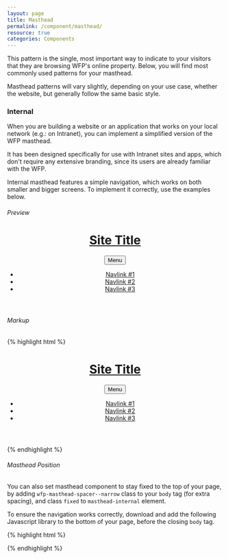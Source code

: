 ```yaml
---
layout: page
title: Masthead
permalink: /component/masthead/
resource: true
categories: Components
---
```


This pattern is the single, most important way to indicate to your visitors that they are browsing WFP's online property. Below, you will find most commonly used patterns for your masthead.

Masthead patterns will vary slightly, depending on your use case, whether the website, but generally follow the same basic style.

<!--
### Public Page
These pages are always available to the public, therefore need to represent WFP's brand apropriately. Please, make sure you always use only the official logo, without any alterations.

Public pages should always use a logo with a caption "World Food Programme". For smaller screens, you can serve a narrower version of the logo, with a two-line caption.

If the vertical space is limited, you can substitute the logo with a "WFP.org" caption (using strictly white text `#ffffff` on a blue background `#2A93FC`), as per the official guidelines. Refer to the examples below.

###### Wide Layout
![Wide Layout]({{site.baseurl}}/img/pattern-masthead-public.png)

###### Sample Markup
{% highlight html %}
<header class="masthead-full">
  <div class="grid wrapper">
    <div class="unit-2-3 unit-sm-1-3">
      <h1 class="wfp-logo">
        <a href="#" class="wfp-logo-img"><img src="{{site.baseurl}}/img/logos/wfp_logo_full@256w.png" class="logo-dark" alt="UN World Food Programme"></a>
      </h1>
    </div>
    <div class="unit-1-3 unit-sm-2-3">
      <div class="additional">
        <nav class="component header-lang">
          <ul>
            <li><a href="#">Français</a></li>
            <li><a href="#">Español</a></li>
            <li><a href="#">العربية</a></li>
          </ul>
        </nav>
        <div class="component header-cta">
          <a href="#" class="pure-button small">DONATE</a>
        </div>
        <div class="component header-search">
          <form class="pure-form">
            <input type="search" class="input-search" name="search_theme_form" id="search-form-input" placeholder="Search...">
            <button class="pure-button search small transparent"><i class="ss-icon">search</i></button>
          </form>
        </div>
      </div>
      <nav class="main-nav">
        <ul>
          <li><a href="#">Home</a></li>
          <li><a href="#">About</a></li>
          <li><a href="#">FAQ</a></li>
          <li><a href="#">Privacy</a></li>
          <li><a href="#">Terms Of Use</a></li>
        </ul>
      </nav>
    </div>
  </div>
</header>
{% endhighlight %}

###### Small-screen Layout
![Small-screen Layout]({{site.baseurl}}/img/pattern-masthead-public-small.png)

-->

### Internal
When you are building a website or an application that works on your local network (e.g.: on Intranet), you can implement a simplified version of the WFP masthead.

It has been designed specifically for use with Intranet sites and apps, which don't require any extensive branding, since its users are already familiar with the WFP.

Internal masthead features a simple navigation, which works on both smaller and bigger screens. To implement it correctly, use the examples below.

###### Preview
<header class="wfp-masthead-internal">
  <div class="wfp-grid wfp-wrapper">
    <div class="wfp-u-3-5 wfp-u-md-1-3 masthead--container">
      <h1 class="masthead--title">
        <a href="#" class="masthead--logo">Site Title</a>
      </h1>
    </div>
    <div class="wfp-u-2-5 wfp-u-md-2-3 masthead--nav">
      <button class="masthead--toggle pure-button small" id="js-example-menu-trigger">Menu</button>
      <nav class="masthead--menu" id="js-example-menu">
        <ul class="menu--group">
          <li class="menu--item"><a href="#" class="menu--link active">Navlink #1</a></li>
          <li class="menu--item"><a href="#" class="menu--link">Navlink #2</a></li>
          <li class="menu--item"><a href="#" class="menu--link">Navlink #3</a></li>
        </ul>
      </nav>
    </div>
  </div>
</header>

###### Markup
{% highlight html %}
<header class="wfp-masthead-internal">
  <div class="wfp-grid wfp-wrapper">
    <div class="wfp-u-3-5 wfp-u-md-1-3 masthead--container">
      <h1 class="masthead--title">
        <a href="#" class="masthead--logo">Site Title</a>
      </h1>
    </div>
    <div class="wfp-u-2-5 wfp-u-md-2-3 masthead--nav">
      <button class="masthead--toggle pure-button small" id="js-nav-trigger">Menu</button>
      <nav class="masthead--menu" id="js-nav">
        <ul class="menu--group">
          <li class="menu--item"><a href="#" class="menu--link active">Navlink #1</a></li>
          <li class="menu--item"><a href="#" class="menu--link">Navlink #2</a></li>
          <li class="menu--item"><a href="#" class="menu--link">Navlink #3</a></li>
        </ul>
      </nav>
    </div>
  </div>
</header>
{% endhighlight %}

<div class="notice">
  <h6 class="title">Masthead Position</h6>
  <p>You can also set masthead component to stay fixed to the top of your page, by adding <code>wfp-masthead-spacer--narrow</code> class to your <code>body</code> tag (for extra spacing), and class <code>fixed</code> to <code>masthead-internal</code> element.</p>
</div>

To ensure the navigation works correctly, download and add the following Javascript library to the bottom of your page, before the closing `body` tag.

{% highlight html %}
<script src="/js/lib/responsive-nav.min.js"></script>
<script>
  var nav = responsiveNav("#js-nav", {
    customToggle: "js-nav-trigger",
    navClass: "masthead--menu",
    openPos: "fixed", // `absolute`, or `fixed`
    closedPos: "static"
  });
</script>
{% endhighlight %}
